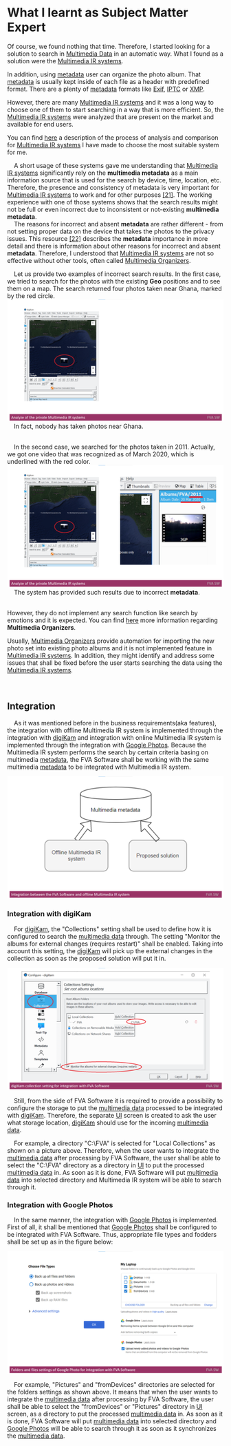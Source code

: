 # What I learnt as Subject Matter Expert

Of course, we found nothing that time. Therefore, I started looking for a solution to search in [Multimedia Data](./FVADocMD/MULTIMEDIADATA.md) in an automatic way. 
What I found as a solution were the [Multimedia IR systems](./FVADocMD/MULTIMEDIAIRSYSTEMS.md).

In addition, using [metadata](https://en.wikipedia.org/wiki/Metadata) user can organize the photo album. 
That [metadata](https://en.wikipedia.org/wiki/Metadata) is usually kept inside of each file as a header with predefined format.
There are a plenty of [metadata](https://en.wikipedia.org/wiki/Metadata) formats like [Exif](https://en.wikipedia.org/wiki/Exif), [IPTC](https://en.wikipedia.org/wiki/International_Press_Telecommunications_Council) or [XMP](https://en.wikipedia.org/wiki/Extensible_Metadata_Platform).

However, there are many [Multimedia IR systems](./FVADocMD/MULTIMEDIAIRSYSTEMS.md) and it was a long way to choose one of them to start searching in a way that is more efficient.
So, the [Multimedia IR systems](./FVADocMD/MULTIMEDIAIRSYSTEMS.md) were analyzed that are present on the market and available for end users. 

You can find [here](./FVADocMD/MULTIMEDIAIRSYSTEMSANALYZE.md) a description of the process of analysis and comparison for [Multimedia IR systems](./FVADocMD/MULTIMEDIAIRSYSTEMS.md) I have made to choose the most suitable system for me.

&nbsp;&nbsp;&nbsp; A short usage of these systems gave me understanding that [Multimedia IR systems](./FVADocMD/MULTIMEDIAIRSYSTEMS.md) significantly rely on the **multimedia metadata** as a main information source that is used for the search by device, time, location, etc.
Therefore, the presence and consistency of metadata is very important for [Multimedia IR systems](./FVADocMD/MULTIMEDIAIRSYSTEMS.md) to work and for other purposes [[21]](./FVADocMD/REFERENCES.md).
The working experience with one of those systems shows that the search results might not be full or even incorrect due to inconsistent or not-existing **multimedia metadata**.
</br>
&nbsp;&nbsp;&nbsp; The reasons for incorrect and absent **metadata** are rather different - from not setting proper data on the device that takes the photos to the privacy issues. 
This resource [[22]](./FVADocMD/REFERENCES.md) describes the **metadata** importance in more detail and there is information about other reasons for incorrect and absent **metadata**. 
Therefore, I understood that [Multimedia IR systems](./FVADocMD/MULTIMEDIAIRSYSTEMS.md) are not so effective without other tools, often called [Multimedia Organizers](./FVADocMD/MULTIMEDIAORGANIZERS.md).

&nbsp;&nbsp;&nbsp; Let us provide two examples of incorrect search results. 
In the first case, we tried to search for the photos with the existing **Geo** positions and to see them on a map. 
The search returned four photos taken near Ghana, marked by the red circle.
<img src="./FVADocMD/Images/AnalyzeofprivateMultimediaIRsystems.png" alt="AnalyzeofprivateMultimediaIRsystems.png" />
&nbsp;&nbsp;&nbsp; In fact, nobody has taken photos near Ghana.
</br> </br>

&nbsp;&nbsp;&nbsp; In the second case, we searched for the photos taken in 2011. 
Actually, we got one video that was recognized as of March 2020, which is underlined with the red color.
<img src="./FVADocMD/Images/AnalyzeofprivateMultimediaIRsystems2.png" alt="AnalyzeofprivateMultimediaIRsystems2.png" />
&nbsp;&nbsp;&nbsp; The system has provided such results due to incorrect **metadata**. 
</br> </br>

However, they do not implement any search function like search by emotions and it is expected.
You can find [here](./FVADocMD/MULTIMEDIAORGANIZERS.md) more information regarding **Multimedia Organizers**. 

Usually, [Multimedia Organizers](./FVADocMD/MULTIMEDIAORGANIZERS.md) provide automation for importing the new photo set into existing photo albums and it is not implemented feature in [Multimedia IR systems](./FVADocMD/MULTIMEDIAIRSYSTEMS.md).
In addition, they might identify and address some issues that shall be fixed before the user starts searching the data using the [Multimedia IR systems](./FVADocMD/MULTIMEDIAIRSYSTEMS.md). 
</br> </br> 
&nbsp;&nbsp;&nbsp;

## Integration 
&nbsp;&nbsp;&nbsp; As it was mentioned before in the business requirements(aka features), the integration with offline Multimedia IR system is implemented through the integration with [digiKam](https://www.digikam.org/about/) and integration with online Multimedia IR system is implemented through the integration with [Google Photos](https://en.wikipedia.org/wiki/Google_Photos).
Because the Multimedia IR system performs the search by certain criteria basing on multimedia [metadata](https://en.wikipedia.org/wiki/Metadata), the FVA Software shall be working with the same multimedia [metadata](https://en.wikipedia.org/wiki/Metadata) to be integrated with Multimedia IR system.

<img src="Images/Integration.png" alt="Integration.png" />

### Integration with digiKam
&nbsp;&nbsp;&nbsp; For [digiKam](https://www.digikam.org/about/), the "Collections" setting shall be used to define how it is configured to search the [multimedia data](https://link.springer.com/referenceworkentry/10.1007%2F978-0-387-39940-9_1008) through. 
The setting "Monitor the albums for external changes (requires restart)" shall be enabled. 
Taking into account this setting, the [digiKam](https://www.digikam.org/about/) will pick up the external changes in the collection as soon as the proposed solution will put it in.

<img src="Images/IntegrationDigiKam.png" alt="IntegrationDigiKam.png" />

&nbsp;&nbsp;&nbsp; Still, from the side of FVA Software it is required to provide a possibility to configure the storage to put the [multimedia data](https://link.springer.com/referenceworkentry/10.1007%2F978-0-387-39940-9_1008) processed to be integrated with [digiKam](https://www.digikam.org/about/).
Therefore, the separate [UI](https://en.wikipedia.org/wiki/User_interface) screen is created to ask the user what storage location, [digiKam](https://www.digikam.org/about/) should use for the incoming [multimedia data](https://link.springer.com/referenceworkentry/10.1007%2F978-0-387-39940-9_1008).

&nbsp;&nbsp;&nbsp; For example, a directory "C:\FVA" is selected for "Local Collections" as shown on a picture above. 
Therefore, when the user wants to integrate the [multimedia data](https://link.springer.com/referenceworkentry/10.1007%2F978-0-387-39940-9_1008) after processing by FVA Software, the user shall be able to select the "C:\FVA" directory as a directory in [UI](https://en.wikipedia.org/wiki/User_interface) to put the processed [multimedia data](https://link.springer.com/referenceworkentry/10.1007%2F978-0-387-39940-9_1008) in. 
As soon as it is done, FVA Software will put [multimedia data](https://link.springer.com/referenceworkentry/10.1007%2F978-0-387-39940-9_1008) into selected directory and Multimedia IR system will be able to search through it.

### Integration with Google Photos

&nbsp;&nbsp;&nbsp; In the same manner, the integration with [Google Photos](https://en.wikipedia.org/wiki/Google_Photos) is implemented. 
First of all, it shall be mentioned that [Google Photos](https://en.wikipedia.org/wiki/Google_Photos) shall be configured to be integrated with FVA Software. 
Thus, appropriate file types and fodders shall be set up as in the figure below:

<img src="Images/IntegrationGooglePhoto.png" alt="IntegrationGooglePhoto.png" />

&nbsp;&nbsp;&nbsp; For example, "Pictures" and "fromDevices" directories are selected for the folders settings as shown above. 
It means that when the user wants to integrate the [multimedia data]((https://link.springer.com/referenceworkentry/10.1007%2F978-0-387-39940-9_1008)) after processing by FVA Software, the user shall be able to select the "fromDevices" or "Pictures" directory in [UI](https://en.wikipedia.org/wiki/User_interface) screen, as a directory to put the processed [multimedia data](https://link.springer.com/referenceworkentry/10.1007%2F978-0-387-39940-9_1008) in. 
As soon as it is done, FVA Software will put [multimedia data](https://link.springer.com/referenceworkentry/10.1007%2F978-0-387-39940-9_1008) into selected directory and [Google Photos]((https://en.wikipedia.org/wiki/Google_Photos)) will be able to search through it as soon as it synchronizes the [multimedia data](https://link.springer.com/referenceworkentry/10.1007%2F978-0-387-39940-9_1008).